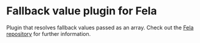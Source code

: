 # Fallback value plugin for Fela

Plugin that resolves fallback values passed as an array.
Check out the [Fela repository](https://github.com/rofrischmann/fela) for further information.
